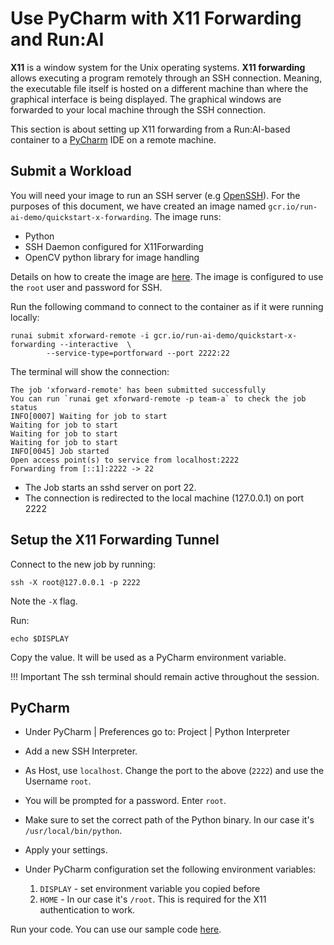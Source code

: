 # Use PyCharm with X11 Forwarding and Run:AI

__X11__ is a window system for the Unix operating systems. __X11 forwarding__ allows executing a program remotely through an SSH connection. Meaning, the executable file itself is hosted on a different machine than where the graphical interface is being displayed. The graphical windows are forwarded to your local machine through the SSH connection.

This section is about setting up X11 forwarding from a Run:AI-based container to a [PyCharm](https://www.jetbrains.com/pycharm/) IDE on a remote machine.
 


## Submit a Workload

You will need your image to run an SSH server  (e.g [OpenSSH](https://www.ssh.com/ssh/sshd/)). For the purposes of this document, we have created an image named `gcr.io/run-ai-demo/quickstart-x-forwarding`. The image runs:

* Python
* SSH Daemon configured for X11Forwarding 
* OpenCV python library for image handling

Details on how to create the image are [here](https://github.com/run-ai/docs/tree/master/quickstart/x-forwarding). The image is configured to use the ``root`` user and password for SSH.

Run the following command to connect to the container as if it were running locally:

```
runai submit xforward-remote -i gcr.io/run-ai-demo/quickstart-x-forwarding --interactive  \
        --service-type=portforward --port 2222:22
```

The terminal will show the connection:

``` shell
The job 'xforward-remote' has been submitted successfully
You can run `runai get xforward-remote -p team-a` to check the job status
INFO[0007] Waiting for job to start
Waiting for job to start
Waiting for job to start
Waiting for job to start
INFO[0045] Job started
Open access point(s) to service from localhost:2222
Forwarding from [::1]:2222 -> 22
```

* The Job starts an sshd server on port 22.
* The connection is redirected to the local machine (127.0.0.1) on port 2222

## Setup the X11 Forwarding Tunnel

Connect to the new job by running:

``` shell
ssh -X root@127.0.0.1 -p 2222
```

Note the `-X` flag. 

Run:

```
echo $DISPLAY

```
Copy the value. It will be used as a PyCharm environment variable.

!!! Important
    The ssh terminal should remain active throughout the session.

## PyCharm

* Under PyCharm | Preferences go to: Project | Python Interpreter
* Add a new SSH Interpreter.
* As Host, use `localhost`. Change the port to the above (`2222`) and use the Username `root`.
* You will be prompted for a password. Enter `root`.
* Make sure to set the correct path of the Python binary. In our case it's `/usr/local/bin/python`.
* Apply your settings.

* Under PyCharm configuration set the following environment variables:
    1. `DISPLAY` - set environment variable you copied before
    3. `HOME` - In our case it's `/root`. This is required for the X11 authentication to work.

Run your code. You can use our sample code [here](https://github.com/run-ai/docs/tree/master/quickstart/x-forwarding/project).